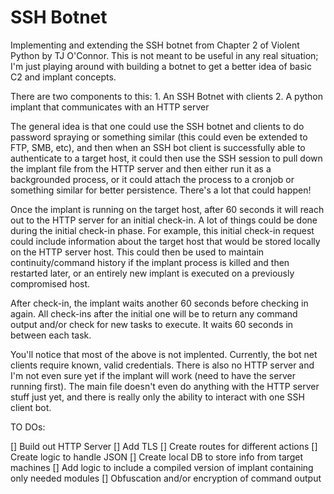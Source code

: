 # SSH Botnet

Implementing and extending the SSH botnet from Chapter 2 of Violent Python by TJ O'Connor. This is not meant to be useful in any real situation; I'm just playing around with building a botnet to get a better idea of basic C2 and implant concepts.

There are two components to this:
    1. An SSH Botnet with clients
    2. A python implant that communicates with an HTTP server

The general idea is that one could use the SSH botnet and clients to do password spraying or something similar (this could even be extended to FTP, SMB, etc), and then when an SSH bot client is successfully able to authenticate to a target host, it could then use the SSH session to pull down the implant file from the HTTP server and then either run it as a backgrounded process, or it could attach the process to a cronjob or something similar for better persistence. There's a lot that could happen!

Once the implant is running on the target host, after 60 seconds it will reach out to the HTTP server for an initial check-in. A lot of things could be done during the initial check-in phase. For example, this initial check-in request could include information about the target host that would be stored locally on the HTTP server host. This could then be used to maintain continuity/command history if the implant process is killed and then restarted later, or an entirely new implant is executed on a previously compromised host.

After check-in, the implant waits another 60 seconds before checking in again. All check-ins after the initial one will be to return any command output and/or check for new tasks to execute. It waits 60 seconds in between each task.

You'll notice that most of the above is not implented. Currently, the bot net clients require known, valid credentials. There is also no HTTP server and I'm not even sure yet if the implant will work (need to have the server running first). The main file doesn't even do anything with the HTTP server stuff just yet, and there is really only the ability to interact with one SSH client bot.

TO DOs:

[] Build out HTTP Server
    [] Add TLS
    [] Create routes for different actions
    [] Create logic to handle JSON
    [] Create local DB to store info from target machines
[] Add logic to include a compiled version of implant containing only needed modules
[] Obfuscation and/or encryption of command output